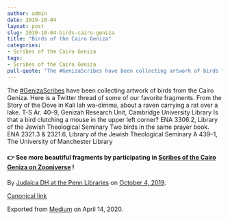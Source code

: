 ```yaml
---
author: admin
date: 2019-10-04
layout: post
slug: 2019-10-04-birds-cairo-geniza
title: "Birds of the Cairo Geniza"
categories:
- Scribes of the Cairo Geniza
tags:
- Scribes of the Cairo Geniza
pull-quote: "The #GenizaScribes have been collecting artwork of birds from the Cairo Geniza. Here is a Twitter thread of some of our favorite fragments."
---
```

The [#GenizaScribes](https://twitter.com/hashtag/GenizaScribes?src=hashtag_click) have been collecting artwork of birds from the Cairo Geniza. Here is a Twitter thread of some of our favorite fragments.
From the Story of the Dove in Kali lah wa-dimma, about a raven carrying a rat over a lake. T-S Ar. 40–9, Genizah Research Unit, Cambridge University Library Is that a bird clutching a mouse in the upper left corner? ENA 3306.2, Library of the Jewish Theological Seminary Two birds in the same prayer book. ENA 2321.3 & 2321.6, Library of the Jewish Theological Seminary A 439–1, The University of Manchester Library

#### 👉 See more beautiful fragments by participating in [Scribes of the Cairo Geniza on Zooniverse](http://scribesofthecairogeniza.org) !

By [Judaica DH at the Penn Libraries](https://medium.com/@judaicadh) on [<time>October 4, 2019</time>](https://medium.com/p/caf79368ffbe).

[Canonical link](https://medium.com/@judaicadh/birds-of-the-cairo-geniza-caf79368ffbe)

Exported from [Medium](https://medium.com) on April 14, 2020.
